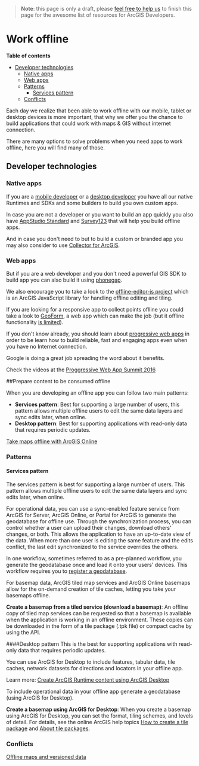 > **Note**: this page is only a draft, please [feel free to help us](https://github.com/hhkaos/awesome-arcgis#contributions) to finish this page for the awesome list of resources for ArcGIS Developers.

# Work offline

<!-- START doctoc generated TOC please keep comment here to allow auto update -->
<!-- DON'T EDIT THIS SECTION, INSTEAD RE-RUN doctoc TO UPDATE -->
**Table of contents**

- [Developer technologies](#developer-technologies)
  - [Native apps](#native-apps)
  - [Web apps](#web-apps)
  - [Patterns](#patterns)
    - [Services pattern](#services-pattern)
  - [Conflicts](#conflicts)

<!-- END doctoc generated TOC please keep comment here to allow auto update -->

Each day we realize that been able to work offline with our mobile, tablet or
desktop devices is more important, that why we offer you the chance to build
applications that could work with maps & GIS without internet connection.

There are many options to solve problems when you need apps to work offline, here
you will find many of those.

## Developer technologies
### Native apps
If you are a [mobile developer](../../mobile/README.md) or a [desktop developer](../../desktop/README.md)
you have all our native Runtimes and SDKs and some builders to build you own
custom apps.

In case you are not a developer or you want to build an app quickly you also
have [AppStudio Standard](../products/appstudio/README.md) and [Survey123](../products/survey123/README.md)
that will help you build offline apps.

And in case you don't need to but to build a custom or branded app you may also
consider to use [Collector for ArcGIS](http://www.esri.com/products/collector-for-arcgis).

### Web apps
But if you are a web developer and you don't need a powerful GIS SDK to build
app you can also build it using [phonegap](../../front-end/technologies/phonegap/README.md).

We also encourage you to take a look to the [offline-editor-js project](../../front-end/technologies/dojo/offline-editor-js/README.md) which is an ArcGIS JavaScript
library for handling offline editing and tiling.

If you are looking for a responsive app to collect points oflline you could take
a look to [GeoForm](https://github.com/Esri/geoform-template-js), a web app which can make the job (but it offline functionality
  [is limited](https://geonet.esri.com/groups/survey123/blog/2015/09/04/survey123-collector-and-geoform-a-quick-comparison)).

If you don't know already, you should learn about [progressive web apps](https://developers.google.com/web/progressive-web-apps/) in order to be
learn how to build reliable, fast and engaging apps even when you have no
Internet connection.

Google is doing a great job spreading the word about it benefits.

Check the videos at the [Proggressive Web App Summit 2016](https://www.youtube.com/playlist?list=PLNYkxOF6rcIAWWNR_Q6eLPhsyx6VvYjVb)

##Prepare content to be consumed offline

When you are developing an offline app you can follow two main patterns:

* **Services pattern**: Best for supporting a large number of users, this pattern allows multiple offline users to edit the same data layers and sync edits later, when online.
* **Desktop pattern**: Best for supporting applications with read-only data that requires periodic updates.

[Take maps offline with ArcGIS Online](http://doc.arcgis.com/en/arcgis-online/create-maps/take-maps-offline.htm)

### Patterns
#### Services pattern
The services pattern is best for supporting a large number of users. This pattern allows multiple offline users to edit the same data layers and sync edits later, when online.

For operational data, you can use a sync-enabled feature service from ArcGIS for Server, ArcGIS Online, or Portal for ArcGIS to generate the geodatabase for offline use. Through the synchronization process, you can control whether a user can upload their changes, download others' changes, or both. This allows the application to have an up-to-date view of the data. When more than one user is editing the same feature and the edits conflict, the last edit synchronized to the service overrides the others.

In one workflow, sometimes referred to as a pre-planned workflow, you generate the geodatabase once and load it onto your users' devices. This workflow requires you to [register a geodatabase](https://developers.arcgis.com/net/10-2/desktop/guide/create-an-offline-map.htm#ESRI_SECTION3_7BBF009905B847569B3E8B61A1991001).

For basemap data, ArcGIS tiled map services and ArcGIS Online basemaps allow for the on-demand creation of tile caches, letting you take your basemaps offline.

**Create a basemap from a tiled service (download a basemap)**: An offline copy of
tiled map services can be requested so that a basemap is available when the
application is working in an offline environment. These copies can be downloaded
in the form of a tile package (.tpk file) or compact cache by using the API.

####Desktop pattern
This is the best for supporting applications with read-only data that requires
periodic updates.

You can use ArcGIS for Desktop to include features, tabular data, tile caches,
network datasets for directions and locators in your offline app.

Learn more: [Create ArcGIS Runtime content using ArcGIS Desktop](http://desktop.arcgis.com/en/arcmap/10.3/map/working-with-arcmap/creating-arcgis-runtime-content.htm)

To include operational data in your offline app generate a geodatabase (using
ArcGIS for Desktop).

**Create a basemap using ArcGIS for Desktop**: When you create a basemap using
ArcGIS for Desktop, you can set the format, tiling schemes, and levels of detail.
For details, see the online ArcGIS help topics
[How to create a tile package](http://desktop.arcgis.com/en/arcmap/10.3/map/working-with-arcmap/how-to-create-a-tile-package.htm) and [About tile packages](http://desktop.arcgis.com/en/arcmap/10.3/map/working-with-arcmap/about-tile-packages.htm).

### Conflicts
[Offline maps and versioned data](http://server.arcgis.com/en/server/latest/publish-services/linux/offline-maps-and-versioned-data.htm)
